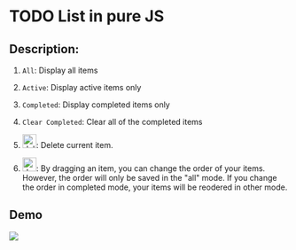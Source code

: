 # TODO List in pure JS

## Description:
1. `All`: Display all items

3. `Active`: Display active items only
4. `Completed`: Display completed items only
5. `Clear Completed`: Clear all of the completed items
6. <img src="https://i.imgur.com/LWbDDHG.png" alt="delete" width=25/>: Delete current item.
7. <img src="https://i.imgur.com/UkUX1eg.png" alt="drag" width=25 />: By dragging an item, you can change the order of your items. 
However, the order will only be saved in the "all" mode. If you change the order in completed mode, your items will be reodered in other mode.

## Demo
![](https://i.imgur.com/QFyKPg3.gif)

